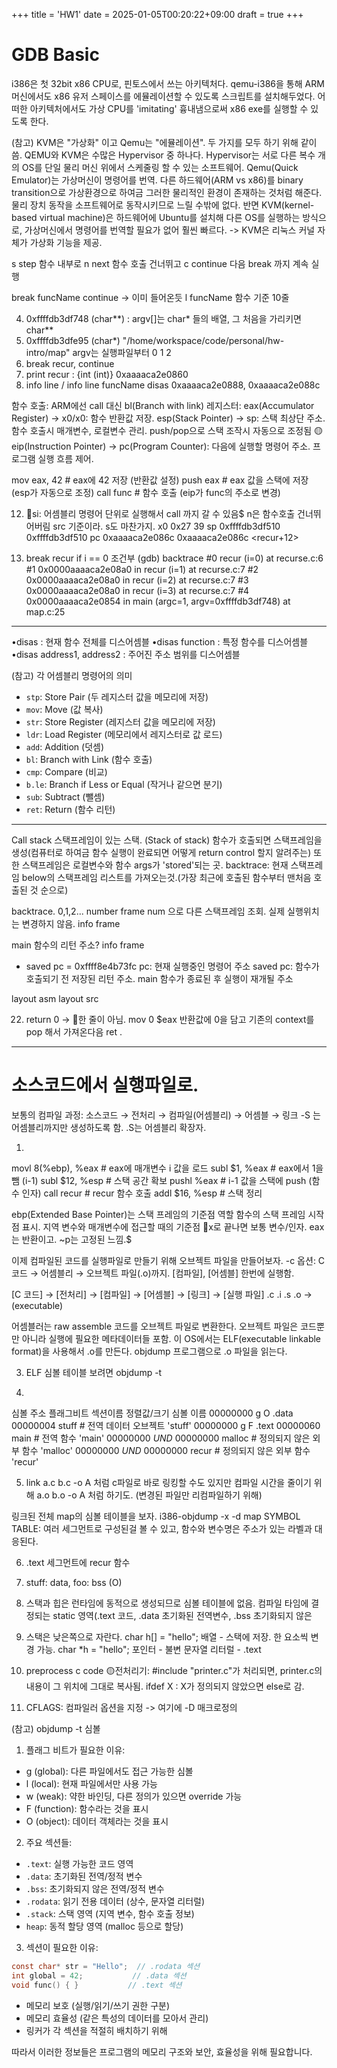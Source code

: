 +++
title = 'HW1'
date = 2025-01-05T00:20:22+09:00
draft = true
+++
# GDB Basic

i386은 첫 32bit x86 CPU로, 핀토스에서 쓰는 아키텍처다.
qemu-i386을 통해 ARM 머신에서도 x86 유저 스페이스를 에뮬레이션할 수 있도록 스크립트를 설치해두었다. 
어떠한 아키텍처에서도 가상 CPU를 'imitating' 흉내냄으로써 x86 exe를 실행할 수 있도록 한다.


(참고)
KVM은 "가상화" 이고 Qemu는 "에뮬레이션". 두 가지를 모두 하기 위해 같이 씀.
QEMU와 KVM은 수많은 Hypervisor 중 하나다. Hypervisor는 서로 다른 복수 개의 OS를 단일 물리 머신 위에서 스케줄링 할 수 있는 소프트웨어.
Qemu(Quick Emulator)는 가상머신이 명령어를 번역. 다른 하드웨어(ARM vs x86)를 binary transition으로 가상환경으로 하여금 그러한 물리적인 환경이 존재하는 것처럼 해준다. 물리 장치 동작을 소프트웨어로 동작시키므로 느릴 수밖에 없다.
반면 KVM(kernel-based virtual machine)은 하드웨어에 Ubuntu를 설치해 다른 OS를 실행하는 방식으로, 가상머신에서 명령어를 번역할 필요가 없어 훨씬 빠르다. 
-> KVM은 리눅스 커널 자체가 가상화 기능을 제공.


s step 함수 내부로
n next 함수 호출 건너뛰고
c continue 다음 break 까지 계속 실행

break funcName
continue -> 이미 들어온듯
l funcName 함수 기준 10줄


4. 0xffffdb3df748 (char**) : argv[]는 char* 들의 배열, 그 처음을 가리키면 char**
5. 0xffffdb3dfe95 (char*) "/home/workspace/code/personal/hw-intro/map"
argv는 실행파일부터 0 1 2
6. break recur, continue
7. print recur : {int (int)} 0xaaaaca2e0860 <recur>
8. info line / info line funcName 
disas 0xaaaaca2e0888, 0xaaaaca2e088c

함수 호출: ARM에선 call 대신 bl(Branch with link)
레지스터:
eax(Accumulator Register) -> x0/x0: 함수 반환값 저장. 
esp(Stack Pointer) -> sp: 스택 최상단 주소. 함수 호출시 매개변수, 로컬변수 관리. push/pop으로 스택 조작시 자동으로 조정됨
🟡eip(Instruction Pointer) -> pc(Program Counter): 다음에 실행할 명령어 주소. 프로그램 실행 흐름 제어.

mov eax, 42      # eax에 42 저장 (반환값 설정)
push eax         # eax 값을 스택에 저장 (esp가 자동으로 조정)
call func        # 함수 호출 (eip가 func의 주소로 변경)

12. 🔴si: 어셈블리 명령어 단위로 실행해서 call 까지 갈 수 있음$
n은 함수호출 건너뛰어버림 src 기준이라. s도 마찬가지.
x0             0x27                39
sp             0xffffdb3df510      0xffffdb3df510
pc             0xaaaaca2e086c      0xaaaaca2e086c <recur+12>

16. break recur if i == 0  조건부 
(gdb) backtrace
#0  recur (i=0) at recurse.c:6
#1  0x0000aaaaca2e08a0 in recur (i=1) at recurse.c:7
#2  0x0000aaaaca2e08a0 in recur (i=2) at recurse.c:7
#3  0x0000aaaaca2e08a0 in recur (i=3) at recurse.c:7
#4  0x0000aaaaca2e0854 in main (argc=1, argv=0xffffdb3df748) at map.c:25



---
•disas : 현재 함수 전체를 디스어셈블
•disas function : 특정 함수를 디스어셈블
•disas address1, address2 : 주어진 주소 범위를 디스어셈블

(참고)
각 어셈블리 명령어의 의미
- `stp`: Store Pair (두 레지스터 값을 메모리에 저장)
- `mov`: Move (값 복사)
- `str`: Store Register (레지스터 값을 메모리에 저장)
- `ldr`: Load Register (메모리에서 레지스터로 값 로드)
- `add`: Addition (덧셈)
- `bl`: Branch with Link (함수 호출)
- `cmp`: Compare (비교)
- `b.le`: Branch if Less or Equal (작거나 같으면 분기)
- `sub`: Subtract (뺄셈)
- `ret`: Return (함수 리턴)

---
Call stack
스택프레임이 있는 스택. (Stack of stack)
함수가 호출되면 스택프레임을 생성(컴퓨터로 하여금 함수 실행이 완료되면 어떻게 return control 할지 알려주는)
또한 스택프레임은 로컬변수와 함수 args가 'stored'되는 곳.
backtrace: 현재 스택프레임 below의 스택프레임 리스트를 가져오는것.(가장 최근에 호출된 함수부터 맨처음 호출된 것 순으로)

backtrace.
0,1,2... number
frame num 으로 다른 스택프레임 조회. 실제 실행위치는 변경하지 않음.
info frame

main 함수의 리턴 주소?
info frame
- saved pc = 0xffff8e4b73fc
pc: 현재 실행중인 명령어 주소
saved pc: 함수가 호출되기 전 저장된 리턴 주소. main 함수가 종료된 후 실행이 재개될 주소


layout asm
layout src

22. return 0 -> 🔴한 줄이 아님. 
mov 0 $eax  반환값에 0을 담고
기존의 context를 pop 해서 가져온다음
ret .




---
# 소스코드에서 실행파일로.
보통의 컴파일 과정: 소스코드 → 전처리 → 컴파일(어셈블리) → 어셈블 → 링크
-S 는 어셈블리까지만 생성하도록 함. 
.S는 어셈블리 확장자.

1. 
movl    8(%ebp), %eax      # eax에 매개변수 i 값을 로드
subl    $1, %eax           # eax에서 1을 뺌 (i-1)
subl    $12, %esp          # 스택 공간 확보
pushl   %eax               # i-1 값을 스택에 push (함수 인자)
call    recur              # recur 함수 호출
addl    $16, %esp          # 스택 정리

ebp(Extended Base Pointer)는 스택 프레임의 기준점 역할
함수의 스택 프레임 시작점 표시. 
지역 변수와 매개변수에 접근할 때의 기준점
🔴x로 끝나면 보통 변수/인자. eax는 반환이고. ~p는 고정된 느낌.$

이제 컴파일된 코드를 실행파일로 만들기 위해 오브젝트 파일을 만들어보자. 
-c 옵션: C 코드 → 어셈블리 → 오브젝트 파일(.o)까지. [컴파일], [어셈블] 한번에 실행함. 

[C 코드] → [전처리] → [컴파일] → [어셈블] → [링크] → [실행 파일]
   .c         .i         .s         .o        →     (executable)

어셈블러는 raw assemble 코드를 오브젝트 파일로 변환한다. 오브젝트 파일은 코드뿐만 아니라 실행에 필요한 메타데이터들 포함. 
이 OS에서는 ELF(executable linkable format)을 사용해서 .o를 만든다.
objdump 프로그램으로 .o 파일을 읽는다. 

3. ELF 심볼 테이블 보려면
objdump -t 

4. 
심볼 주소  플래그비트 섹션이름  정렬값/크기  심볼 이름
00000000 g O .data 00000004 stuff   # 전역 데이터 오브젝트 'stuff'
00000000 g F .text 00000060 main    # 전역 함수 'main'
00000000 *UND* 00000000 malloc      # 정의되지 않은 외부 함수 'malloc'
00000000 *UND* 00000000 recur       # 정의되지 않은 외부 함수 'recur'

5. link
a.c b.c -o A 처럼 c파일로 바로 링킹할 수도 있지만
컴파일 시간을 줄이기 위해 a.o b.o -o A 처럼 하기도. (변경된 파일만 리컴파일하기 위해)

링크된 전체 map의 심볼 테이블을 보자.
i386-objdump -x -d map
SYMBOL TABLE:
여러 세그먼트로 구성된걸 볼 수 있고, 함수와 변수명은 주소가 있는 라벨과 대응된다. 

6. .text 세그먼트에 recur 함수
7. stuff: data, foo: bss (O)
8. 스택과 힙은 런타임에 동적으로 생성되므로 심볼 테이블에 없음.
컴파일 타임에 결정되는 static 영역(.text 코드, .data 초기화된 전역변수, .bss 초기화되지 않은
9. 스택은 낮은쪽으로 자란다. 
char h[] = "hello"; 배열 - 스택에 저장. 한 요소씩 변경 가능.
char *h = "hello"; 포인터 - 불변 문자열 리터럴 - .text

10. preprocess c code
🟡전처리기: #include "printer.c"가 처리되면, printer.c의 내용이 그 위치에 그대로 복사됨. 
ifdef X : X가 정의되지 않았으면 else로 감.
11. CFLAGS: 컴파일러 옵션을 지정 -> 여기에 -D 매크로정의

(참고)
objdump -t 심볼

1. 플래그 비트가 필요한 이유:
- g (global): 다른 파일에서도 접근 가능한 심볼
- l (local): 현재 파일에서만 사용 가능
- w (weak): 약한 바인딩, 다른 정의가 있으면 override 가능
- F (function): 함수라는 것을 표시
- O (object): 데이터 객체라는 것을 표시

2. 주요 섹션들:
- `.text`: 실행 가능한 코드 영역
- `.data`: 초기화된 전역/정적 변수
- `.bss`: 초기화되지 않은 전역/정적 변수
- `.rodata`: 읽기 전용 데이터 (상수, 문자열 리터럴)
- `.stack`: 스택 영역 (지역 변수, 함수 호출 정보)
- `heap`: 동적 할당 영역 (malloc 등으로 할당)

3. 섹션이 필요한 이유:
```c
const char* str = "Hello";  // .rodata 섹션
int global = 42;           // .data 섹션
void func() { }           // .text 섹션
```
- 메모리 보호 (실행/읽기/쓰기 권한 구분)
- 메모리 효율성 (같은 특성의 데이터를 모아서 관리)
- 링커가 각 섹션을 적절히 배치하기 위해

따라서 이러한 정보들은 프로그램의 메모리 구조와 보안, 효율성을 위해 필요합니다.